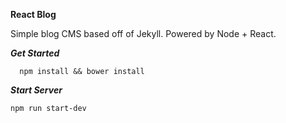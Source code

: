 **React Blog**

Simple blog CMS based off of Jekyll. Powered by Node + React.


***Get Started***
```
  npm install && bower install
```
***Start Server***
```
npm run start-dev
```